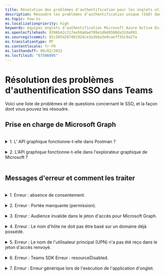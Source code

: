 ```yaml
---
title: Résolution des problèmes d'authentification pour les onglets utilisant SSO dans Teams
description: Résoudre les problèmes d’authentification unique (SSO) dans Teams et comment l’utiliser dans l’application onglet.
ms.topic: how-to
ms.localizationpriority: high
keywords: équipes onglets d'authentification Microsoft Azure Active Directory (Azure AD) erreurs SSO questions
ms.openlocfilehash: 8396b42c217ea58a0a4709e1dbd8580da32da991
ms.sourcegitcommit: 82c585d287d61924ce3a3bba3e9caeff35c9a27a
ms.translationtype: MT
ms.contentlocale: fr-FR
ms.lasthandoff: 09/02/2022
ms.locfileid: "67586895"
---
```

# <a name="troubleshoot-sso-authentication-in-teams"></a>Résolution des problèmes d'authentification SSO dans Teams

Voici une liste de problèmes et de questions concernant le SSO, et la façon dont vous pouvez les résoudre.
<br>

## <a name="support-for-microsoft-graph"></a>Prise en charge de Microsoft Graph

<br>
<details>
<summary>1. L' API graphique fonctionne-t-elle dans Postman ?</summary>
<br>
Vous pouvez utiliser la collection Microsoft Graph Postman avec les API Microsoft Graph.

Pour obtenir plus d’informations, consultez [Utilisation de Postman avec l’API Microsoft Graph](/graph/use-postman).
</details>
<br>
<details>
<summary>2. L'API graphique fonctionne-t-elle dans l'explorateur graphique de Microsoft ?</summary>
<br>
Oui, l'API graphique fonctionne dans l'explorateur graphique de Microsoft.

Pour plus d'informations, voir [Explorateur de graphiques](https://developer.microsoft.com/graph/graph-explorer).

</details>
<br>

## <a name="error-messages-and-how-to-handle-them"></a>Messages d'erreur et comment les traiter

<br>
<details>
<summary>1. Erreur : absence de consentement.</summary>
<br>
Lorsqu' Azure AD reçoit une demande d'accès à une ressource Microsoft Graph, il vérifie si l'utilisateur (ou l'administrateur du locataire) a donné son consentement pour cette ressource. S'il n'y a pas d'enregistrement du consentement de l'utilisateur ou de l'administrateur, Azure AD envoie un message d'erreur à votre service Web.

Votre code doit indiquer au client (par exemple, dans le corps d'une réponse 403 Forbidden) comment traiter l'erreur :

- Si l'application de l'onglet nécessite des scopes Microsoft Graph pour lesquels seul un administrateur peut donner son accord, votre code devrait générer une erreur.
- Si les seules étendues requises peuvent être envoyées par l’utilisateur, votre code doit basculer vers un autre système d’authentification des utilisateurs.

</details>
<br>
<details>
<summary>2. Erreur : Portée manquante (permission).</summary>
<br>
Cette erreur n'apparaît que pendant le développement.

Pour gérer cette erreur, votre code côté serveur doit envoyer une réponse 403 Forbidden au client. Il doit consigner l'erreur dans la console ou l'enregistrer dans un journal.
</details>
<br>
<details>
<summary>3. Erreur : Audience invalide dans le jeton d'accès pour Microsoft Graph.</summary>
<br>
Le code côté serveur doit envoyer une réponse 403 Forbidden au client pour montrer un message à l'utilisateur. Il est recommandé de consigner également l'erreur dans la console, ou de l'enregistrer dans un journal.
</details>
<br>
<details>
<summary>4. Erreur : Le nom d'hôte ne doit pas être basé sur un domaine déjà possédé.</summary>
<br>
Vous pouvez obtenir cette erreur dans l'un des deux scénarios suivants :

1. Le domaine personnalisé n'est pas ajouté à Azure AD. Pour ajouter un domaine personnalisé à Azure [AD et l'enregistrer, suivez la procédure d'ajout d'un nom de domaine personnalisé à Azure AD](/azure/active-directory/fundamentals/add-custom-domain), puis suivez à nouveau les étapes de [configuration de la portée du jeton ](tab-sso-register-aad.md#configure-scope-for-access-token)d'accès.
1. Vous n'êtes pas connecté avec des informations d'identification d'administrateur dans l'hébergement Microsoft 365. Connectez-vous à Microsoft 365 en tant qu'administrateur.

</details>
<br>
<details>
<summary>5. Erreur : Le nom de l'utilisateur principal (UPN) n'a pas été reçu dans le jeton d'accès renvoyé.</summary>
<br>
Vous pouvez ajouter l' UPN comme une demande facultative dans Azure AD.

Pour plus d'informations, voir [Fournir des revendications facultatives à votre application ](/azure/active-directory/develop/active-directory-optional-claims)et[ des jetons d'accès](/azure/active-directory/develop/access-tokens).
</details>
<br>
<details>
<summary>6. Erreur : Teams SDK Erreur : resourceDisabled.</summary>
<br>
Pour éviter cette erreur, assurez-vous que l' URI de l' ID de l'application est configuré correctement dans l'enregistrement des applications Azure AD et dans votre client Teams.

Pour plus d'informations sur l' URI de l'application, voir [Pour exposer une API ](tab-sso-register-aad.md#to-expose-an-api).

</details>
<br>

<details>
<summary>7. Erreur : Erreur générique lors de l'exécution de l'application d'onglet.</summary>
<br>
Une erreur générique peut apparaître lorsqu'une ou plusieurs des configurations d'applications effectuées dans Azure AD sont incorrectes. Pour résoudre cette erreur, vérifiez si les détails de l'application configurés dans votre code et dans le manifeste Teams correspondent aux valeurs dans Azure AD.

L'image suivante montre un exemple des détails de l'application configurés dans Azure AD.

:::image type="content" source="../../../assets/images/authentication/teams-sso-tabs/azure-app-details.png" alt-text="Valeurs de configuration des applications dans Azure AD":::

Vérifiez que les valeurs suivantes correspondent entre Azure AD, le code côté client et le manifeste de l'application Teams :

- **App ID** : L' app ID que vous avez généré dans Azure AD doit être le même dans le code et dans le fichier manifest de Teams. Vérifiez que l 'ID de l'application dans le manifeste Teams correspond à l' ID de **l'application (client)** dans Azure AD.

- **Secret d'application** : le secret d'application configuré dans le backend de votre application doit correspondre aux informations d'identification du **client dans Azure** AD.
    Vous devez également vérifier si le secret du client a expiré.

- **URI de l'application** : L'URI de l'application dans le code et dans le fichier manifeste de **l'application Teams doit correspondre à l' URI** de l'application dans Azure AD.

- **Autorisations de l'application** : Vérifiez si les autorisations que vous avez définies dans le champ d'application correspondent aux besoins de votre application. Si oui, vérifiez si elles ont été accordées à l'utilisateur dans le jeton d'accès.

- **Consentement de l'administrateur** : si un champ d'application nécessite le consentement de l'administrateur, vérifiez si le consentement a été accordé à l'utilisateur pour ce champ d'application particulier.

En outre, inspectez le jeton d'accès qui a été envoyé à l'application de l'onglet pour vérifier si les valeurs suivantes sont correctes :

- **Audience (aud)** : Vérifiez si l'identifiant de l'application dans le jeton est correct comme indiqué dans Azure AD.
- **Tenant Id(tid)** : Vérifier si le locataire mentionné dans le jeton est correct.
- **Identité de l'utilisateur (preferred_username)** : Vérifier si l'identité de l'utilisateur correspond au nom d'utilisateur dans la demande de jeton d'accès pour la portée à laquelle l'utilisateur actuel veut accéder.
- **Scopes (scp)** : Vérifier si le scope pour lequel le jeton d'accès est demandé est correct, et tel que défini dans Azure AD.
- **Azure AD version 1.0 ou 2.0 (ver)** : Vérifier si la version d' Azure AD est correcte.

Vous pouvez utiliser [JWT](https://jwt.ms) pour inspecter le jeton.

</details>
